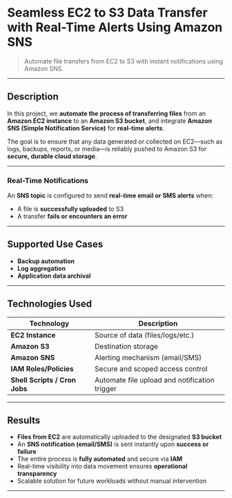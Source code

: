 # **Seamless EC2 to S3 Data Transfer with Real-Time Alerts Using Amazon SNS**

> Automate file transfers from EC2 to S3 with instant notifications using Amazon SNS.

---

## **Description**

In this project, we **automate the process of transferring files** from an **Amazon EC2 instance** to an **Amazon S3 bucket**, and integrate **Amazon SNS (Simple Notification Service)** for **real-time alerts**.

The goal is to ensure that any data generated or collected on EC2—such as logs, backups, reports, or media—is reliably pushed to Amazon S3 for **secure, durable cloud storage**.

---

### **Real-Time Notifications**

An **SNS topic** is configured to send **real-time email or SMS alerts** when:

- A file is **successfully uploaded** to S3  
- A transfer **fails or encounters an error**

---

## **Supported Use Cases**

- **Backup automation**  
- **Log aggregation**  
- **Application data archival**

---

## **Technologies Used**

| Technology               | Description                                      |
|--------------------------|--------------------------------------------------|
| **EC2 Instance**         | Source of data (files/logs/etc.)                 |
| **Amazon S3**            | Destination storage                              |
| **Amazon SNS**           | Alerting mechanism (email/SMS)                   |
| **IAM Roles/Policies**   | Secure and scoped access control                 |
| **Shell Scripts / Cron Jobs** | Automate file upload and notification trigger |

---

## **Results**

- **Files from EC2** are automatically uploaded to the designated **S3 bucket**  
- An **SNS notification (email/SMS)** is sent instantly upon **success or failure**  
- The entire process is **fully automated** and secure via **IAM**  
- Real-time visibility into data movement ensures **operational transparency**  
- Scalable solution for future workloads without manual intervention  

---




